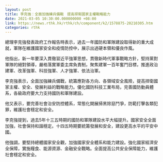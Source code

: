 ```yaml
---
layout: post
title: 李克強：全面加強練兵備戰　提高捍衛國家主權戰略能力
date: 2021-03-05 10:30:00.000000000 +08:00
link: https://news.rthk.hk/rthk/ch/component/k2/1578875-20210305.htm
categories: rthk
---
```


總理李克強發表政府工作報告時表示，過去一年國防和軍隊建設取得新的重大成就，軍隊在維護國家安全和疫情防控中，展示出過硬本領和優良作風。

他指出，新一年要深入貫徹習近平強軍思想，貫徹新時代軍事戰略方針，堅持黨對軍隊的絕對領導，嚴格落實軍委主席負責制，聚焦建軍一百年奮鬥目標，推進政治建軍、改革強軍、科技強軍、人才強軍、依法治軍。

李克強表示，全面加強練兵備戰，統籌應對各方向、各領域安全風險，提高捍衛國家主權、安全、發展利益的戰略能力。優化國防科技工業布局，完善國防動員體系，各級政府要大力支持國防和軍隊建設。

他又表示，要完善社會治安防控體系，常態化開展掃黑除惡鬥爭，防範打擊各類犯罪，維護社會穩定和安全。

李克強提到，過去5年十三五時期的國防和軍隊建設水平大幅提升。國家安全全面加強，社會保持和諧穩定。十四五時期要統籌發展和安全，建設更高水平的平安中國。

他強調，要堅持總體國家安全觀，加強國家安全體系和能力建設。強化國家經濟安全保障，實施糧食、能源資源、金融安全戰略。全面提高公共安全保障能力，維護社會穩定和安全。
